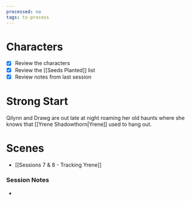 ```yaml
---
processed: no
tags: to-process
---
```

# Characters
- [x]  Review the characters
- [x] Review the [[Seeds Planted]] list
- [x]  Review notes from last session

# Strong Start
Qilynn and Drawg are out late at night roaming her old haunts where she knows that [[Yrene Shadowthorn|Yrene]] used to hang out.

# Scenes
- [[Sessions 7 & 8 - Tracking Yrene]]

### Session Notes
- 